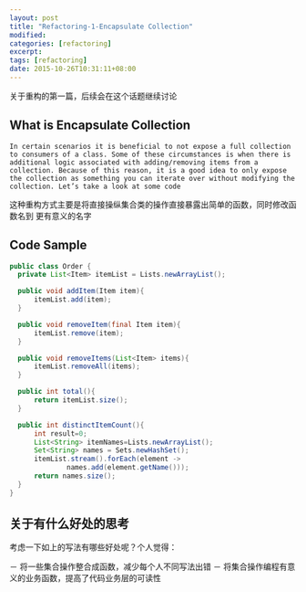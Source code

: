```yaml
---
layout: post
title: "Refactoring-1-Encapsulate Collection"
modified:
categories: [refactoring]
excerpt:
tags: [refactoring]
date: 2015-10-26T10:31:11+08:00
---
```


关于重构的第一篇，后续会在这个话题继续讨论

## What is Encapsulate Collection

```
In certain scenarios it is beneficial to not expose a full collection to consumers of a class. Some of these circumstances is when there is additional logic associated with adding/removing items from a collection. Because of this reason, it is a good idea to only expose the collection as something you can iterate over without modifying the collection. Let’s take a look at some code
```

这种重构方式主要是将直接操纵集合类的操作直接暴露出简单的函数，同时修改函数名到
更有意义的名字

## Code Sample

```java
public class Order {
  private List<Item> itemList = Lists.newArrayList();

  public void addItem(Item item){
      itemList.add(item);
  }

  public void removeItem(final Item item){
      itemList.remove(item);
  }

  public void removeItems(List<Item> items){
      itemList.removeAll(items);
  }

  public int total(){
      return itemList.size();
  }

  public int distinctItemCount(){
      int result=0;
      List<String> itemNames=Lists.newArrayList();
      Set<String> names = Sets.newHashSet();
      itemList.stream().forEach(element ->
              names.add(element.getName()));
      return names.size();
  }
}  
```

## 关于有什么好处的思考

考虑一下如上的写法有哪些好处呢？个人觉得：

－ 将一些集合操作整合成函数，减少每个人不同写法出错
－ 将集合操作编程有意义的业务函数，提高了代码业务层的可读性
